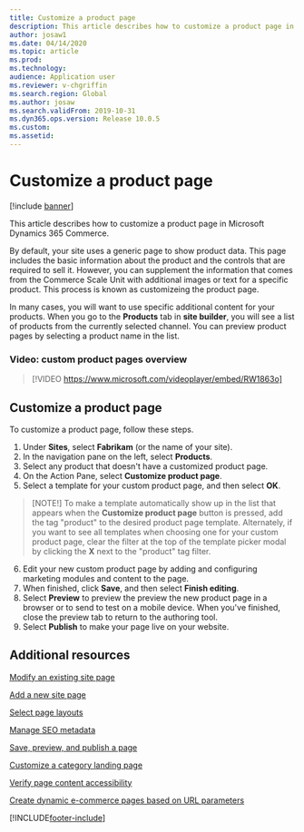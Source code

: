 ```yaml
---
title: Customize a product page
description: This article describes how to customize a product page in Microsoft Dynamics 365 Commerce.
author: josaw1
ms.date: 04/14/2020
ms.topic: article
ms.prod: 
ms.technology: 
audience: Application user
ms.reviewer: v-chgriffin
ms.search.region: Global
ms.author: josaw
ms.search.validFrom: 2019-10-31
ms.dyn365.ops.version: Release 10.0.5
ms.custom: 
ms.assetid: 
---
```


# Customize a product page

[!include [banner](includes/banner.md)]

This article describes how to customize a product page in Microsoft Dynamics 365 Commerce.

By default, your site uses a generic page to show product data. This page includes the basic information about the product and the controls that are required to sell it. However, you can supplement the information that comes from the Commerce Scale Unit with additional images or text for a specific product. This process is known as customizeing the product page.

In many cases, you will want to use specific additional content for your products. When you go to the **Products** tab in **site builder**, you will see a list of products from the currently selected channel. You can preview product pages by selecting a product name in the list.

### Video: custom product pages overview
> [!VIDEO https://www.microsoft.com/videoplayer/embed/RW1863o]

## Customize a product page

To customize a product page, follow these steps.

1. Under **Sites**, select **Fabrikam** (or the name of your site).
1. In the navigation pane on the left, select **Products**.
1. Select any product that doesn't have a customized product page.
1. On the Action Pane, select **Customize product page**.
1. Select a template for your custom product page, and then select **OK**.
>[NOTE!]
>To make a template automatically show up in the list that appears when the **Customize product page** button is pressed, add the tag "product" to the desired product page template.  Alternately, if you want to see all templates when choosing one for your custom product page, clear the filter at the top of the template picker modal by clicking the **X** next to the "product" tag filter.

6. Edit your new custom product page by adding and configuring marketing modules and content to the page.
1. When finished, click **Save**, and then select **Finish editing**.
1. Select **Preview** to preview the preview the new product page in a browser or to send to test on a mobile device. When you've finished, close the preview tab to return to the authoring tool.
1. Select **Publish** to make your page live on your website.

## Additional resources

[Modify an existing site page](modify-existing-page.md)

[Add a new site page](add-new-page.md)

[Select page layouts](select-page-layouts.md)

[Manage SEO metadata](manage-seo-metadata.md)

[Save, preview, and publish a page](save-preview-publish-page.md)

[Customize a category landing page](enrich-category-page.md)

[Verify page content accessibility](verify-accessibility.md)

[Create dynamic e-commerce pages based on URL parameters](create-dynamic-pages.md)


[!INCLUDE[footer-include](../includes/footer-banner.md)]
